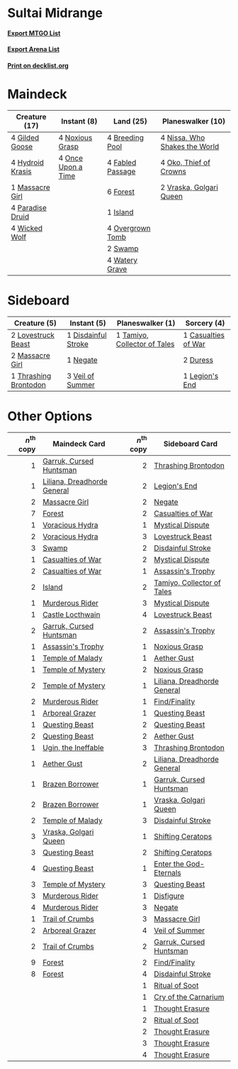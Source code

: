 # Sultai Midrange

#### [Export MTGO List](../collection/Sultai%20Midrange/Sultai%20Midrange.txt)
#### [Export Arena List](../collection/Sultai%20Midrange/Sultai%20Midrange_arena.txt)
#### [Print on decklist.org](http://decklist.org/?deckmain=4%09Breeding%20Pool%0A4%09Fabled%20Passage%0A6%09Forest%0A4%09Gilded%20Goose%0A4%09Hydroid%20Krasis%0A1%09Island%0A1%09Massacre%20Girl%0A4%09Nissa,%20Who%20Shakes%20the%20World%0A4%09Noxious%20Grasp%0A4%09Oko,%20Thief%20of%20Crowns%0A4%09Once%20Upon%20a%20Time%0A4%09Overgrown%20Tomb%0A4%09Paradise%20Druid%0A2%09Swamp%0A2%09Vraska,%20Golgari%20Queen%0A4%09Watery%20Grave%0A4%09Wicked%20Wolf&deckside=1%09Casualties%20of%20War%0A1%09Disdainful%20Stroke%0A2%09Duress%0A1%09Legion's%20End%0A2%09Lovestruck%20Beast%0A2%09Massacre%20Girl%0A1%09Negate%0A1%09Tamiyo,%20Collector%20of%20Tales%0A1%09Thrashing%20Brontodon%0A3%09Veil%20of%20Summer)
# Maindeck

|                                       Creature (17)                                       |                                         Instant (8)                                         |                                         Land (25)                                         |                                           Planeswalker (10)                                            |
|-------------------------------------------------------------------------------------------|---------------------------------------------------------------------------------------------|-------------------------------------------------------------------------------------------|--------------------------------------------------------------------------------------------------------|
|4 [Gilded Goose](http://gatherer.wizards.com/Pages/Card/Details.aspx?multiverseid=473122)  |4 [Noxious Grasp](http://gatherer.wizards.com/Pages/Card/Details.aspx?multiverseid=466864)   |4 [Breeding Pool](http://gatherer.wizards.com/Pages/Card/Details.aspx?multiverseid=97088)  |4 [Nissa, Who Shakes the World](http://gatherer.wizards.com/Pages/Card/Details.aspx?multiverseid=461096)|
|4 [Hydroid Krasis](http://gatherer.wizards.com/Pages/Card/Details.aspx?multiverseid=457327)|4 [Once Upon a Time](http://gatherer.wizards.com/Pages/Card/Details.aspx?multiverseid=473131)|4 [Fabled Passage](http://gatherer.wizards.com/Pages/Card/Details.aspx?multiverseid=473206)|4 [Oko, Thief of Crowns](http://gatherer.wizards.com/Pages/Card/Details.aspx?multiverseid=473159)       |
|1 [Massacre Girl](http://gatherer.wizards.com/Pages/Card/Details.aspx?multiverseid=461026) |                                                                                             |6 [Forest](http://gatherer.wizards.com/Pages/Card/Details.aspx?multiverseid=439860)        |2 [Vraska, Golgari Queen](http://gatherer.wizards.com/Pages/Card/Details.aspx?multiverseid=452963)      |
|4 [Paradise Druid](http://gatherer.wizards.com/Pages/Card/Details.aspx?multiverseid=461098)|                                                                                             |1 [Island](http://gatherer.wizards.com/Pages/Card/Details.aspx?multiverseid=439857)        |                                                                                                        |
|4 [Wicked Wolf](http://gatherer.wizards.com/Pages/Card/Details.aspx?multiverseid=473143)   |                                                                                             |4 [Overgrown Tomb](http://gatherer.wizards.com/Pages/Card/Details.aspx?multiverseid=405103)|                                                                                                        |
|                                                                                           |                                                                                             |2 [Swamp](http://gatherer.wizards.com/Pages/Card/Details.aspx?multiverseid=439858)         |                                                                                                        |
|                                                                                           |                                                                                             |4 [Watery Grave](http://gatherer.wizards.com/Pages/Card/Details.aspx?multiverseid=405114)  |                                                                                                        |


# Sideboard

|                                          Creature (5)                                          |                                         Instant (5)                                          |                                           Planeswalker (1)                                            |                                         Sorcery (4)                                          |
|------------------------------------------------------------------------------------------------|----------------------------------------------------------------------------------------------|-------------------------------------------------------------------------------------------------------|----------------------------------------------------------------------------------------------|
|2 [Lovestruck Beast](http://gatherer.wizards.com/Pages/Card/Details.aspx?multiverseid=473127)   |1 [Disdainful Stroke](http://gatherer.wizards.com/Pages/Card/Details.aspx?multiverseid=420705)|1 [Tamiyo, Collector of Tales](http://gatherer.wizards.com/Pages/Card/Details.aspx?multiverseid=461147)|1 [Casualties of War](http://gatherer.wizards.com/Pages/Card/Details.aspx?multiverseid=461114)|
|2 [Massacre Girl](http://gatherer.wizards.com/Pages/Card/Details.aspx?multiverseid=461026)      |1 [Negate](http://gatherer.wizards.com/Pages/Card/Details.aspx?multiverseid=423707)           |                                                                                                       |2 [Duress](http://gatherer.wizards.com/Pages/Card/Details.aspx?multiverseid=14557)            |
|1 [Thrashing Brontodon](http://gatherer.wizards.com/Pages/Card/Details.aspx?multiverseid=456570)|3 [Veil of Summer](http://gatherer.wizards.com/Pages/Card/Details.aspx?multiverseid=466952)   |                                                                                                       |1 [Legion's End](http://gatherer.wizards.com/Pages/Card/Details.aspx?multiverseid=466860)     |


# Other Options

|*n*<sup>th</sup> copy|                                            Maindeck Card                                             |*n*<sup>th</sup> copy|                                            Sideboard Card                                            |
|--------------------:|------------------------------------------------------------------------------------------------------|--------------------:|------------------------------------------------------------------------------------------------------|
|                    1|[Garruk, Cursed Huntsman](http://gatherer.wizards.com/Pages/Card/Details.aspx?multiverseid=473153)    |                    2|[Thrashing Brontodon](http://gatherer.wizards.com/Pages/Card/Details.aspx?multiverseid=456570)        |
|                    1|[Liliana, Dreadhorde General](http://gatherer.wizards.com/Pages/Card/Details.aspx?multiverseid=461024)|                    2|[Legion's End](http://gatherer.wizards.com/Pages/Card/Details.aspx?multiverseid=466860)               |
|                    2|[Massacre Girl](http://gatherer.wizards.com/Pages/Card/Details.aspx?multiverseid=461026)              |                    2|[Negate](http://gatherer.wizards.com/Pages/Card/Details.aspx?multiverseid=423707)                     |
|                    7|[Forest](http://gatherer.wizards.com/Pages/Card/Details.aspx?multiverseid=439860)                     |                    2|[Casualties of War](http://gatherer.wizards.com/Pages/Card/Details.aspx?multiverseid=461114)          |
|                    1|[Voracious Hydra](http://gatherer.wizards.com/Pages/Card/Details.aspx?multiverseid=466954)            |                    1|[Mystical Dispute](http://gatherer.wizards.com/Pages/Card/Details.aspx?multiverseid=473020)           |
|                    2|[Voracious Hydra](http://gatherer.wizards.com/Pages/Card/Details.aspx?multiverseid=466954)            |                    3|[Lovestruck Beast](http://gatherer.wizards.com/Pages/Card/Details.aspx?multiverseid=473127)           |
|                    3|[Swamp](http://gatherer.wizards.com/Pages/Card/Details.aspx?multiverseid=439858)                      |                    2|[Disdainful Stroke](http://gatherer.wizards.com/Pages/Card/Details.aspx?multiverseid=420705)          |
|                    1|[Casualties of War](http://gatherer.wizards.com/Pages/Card/Details.aspx?multiverseid=461114)          |                    2|[Mystical Dispute](http://gatherer.wizards.com/Pages/Card/Details.aspx?multiverseid=473020)           |
|                    2|[Casualties of War](http://gatherer.wizards.com/Pages/Card/Details.aspx?multiverseid=461114)          |                    1|[Assassin's Trophy](http://gatherer.wizards.com/Pages/Card/Details.aspx?multiverseid=452902)          |
|                    2|[Island](http://gatherer.wizards.com/Pages/Card/Details.aspx?multiverseid=439857)                     |                    2|[Tamiyo, Collector of Tales](http://gatherer.wizards.com/Pages/Card/Details.aspx?multiverseid=461147) |
|                    1|[Murderous Rider](http://gatherer.wizards.com/Pages/Card/Details.aspx?multiverseid=473059)            |                    3|[Mystical Dispute](http://gatherer.wizards.com/Pages/Card/Details.aspx?multiverseid=473020)           |
|                    1|[Castle Locthwain](http://gatherer.wizards.com/Pages/Card/Details.aspx?multiverseid=473203)           |                    4|[Lovestruck Beast](http://gatherer.wizards.com/Pages/Card/Details.aspx?multiverseid=473127)           |
|                    2|[Garruk, Cursed Huntsman](http://gatherer.wizards.com/Pages/Card/Details.aspx?multiverseid=473153)    |                    2|[Assassin's Trophy](http://gatherer.wizards.com/Pages/Card/Details.aspx?multiverseid=452902)          |
|                    1|[Assassin's Trophy](http://gatherer.wizards.com/Pages/Card/Details.aspx?multiverseid=452902)          |                    1|[Noxious Grasp](http://gatherer.wizards.com/Pages/Card/Details.aspx?multiverseid=466864)              |
|                    1|[Temple of Malady](http://gatherer.wizards.com/Pages/Card/Details.aspx?multiverseid=380515)           |                    1|[Aether Gust](http://gatherer.wizards.com/Pages/Card/Details.aspx?multiverseid=466796)                |
|                    1|[Temple of Mystery](http://gatherer.wizards.com/Pages/Card/Details.aspx?multiverseid=373571)          |                    2|[Noxious Grasp](http://gatherer.wizards.com/Pages/Card/Details.aspx?multiverseid=466864)              |
|                    2|[Temple of Mystery](http://gatherer.wizards.com/Pages/Card/Details.aspx?multiverseid=373571)          |                    1|[Liliana, Dreadhorde General](http://gatherer.wizards.com/Pages/Card/Details.aspx?multiverseid=461024)|
|                    2|[Murderous Rider](http://gatherer.wizards.com/Pages/Card/Details.aspx?multiverseid=473059)            |                    1|[Find/Finality](http://gatherer.wizards.com/Pages/Card/Details.aspx?multiverseid=452975)              |
|                    1|[Arboreal Grazer](http://gatherer.wizards.com/Pages/Card/Details.aspx?multiverseid=461076)            |                    1|[Questing Beast](http://gatherer.wizards.com/Pages/Card/Details.aspx?multiverseid=473133)             |
|                    1|[Questing Beast](http://gatherer.wizards.com/Pages/Card/Details.aspx?multiverseid=473133)             |                    2|[Questing Beast](http://gatherer.wizards.com/Pages/Card/Details.aspx?multiverseid=473133)             |
|                    2|[Questing Beast](http://gatherer.wizards.com/Pages/Card/Details.aspx?multiverseid=473133)             |                    2|[Aether Gust](http://gatherer.wizards.com/Pages/Card/Details.aspx?multiverseid=466796)                |
|                    1|[Ugin, the Ineffable](http://gatherer.wizards.com/Pages/Card/Details.aspx?multiverseid=460929)        |                    3|[Thrashing Brontodon](http://gatherer.wizards.com/Pages/Card/Details.aspx?multiverseid=456570)        |
|                    1|[Aether Gust](http://gatherer.wizards.com/Pages/Card/Details.aspx?multiverseid=466796)                |                    2|[Liliana, Dreadhorde General](http://gatherer.wizards.com/Pages/Card/Details.aspx?multiverseid=461024)|
|                    1|[Brazen Borrower](http://gatherer.wizards.com/Pages/Card/Details.aspx?multiverseid=473001)            |                    1|[Garruk, Cursed Huntsman](http://gatherer.wizards.com/Pages/Card/Details.aspx?multiverseid=473153)    |
|                    2|[Brazen Borrower](http://gatherer.wizards.com/Pages/Card/Details.aspx?multiverseid=473001)            |                    1|[Vraska, Golgari Queen](http://gatherer.wizards.com/Pages/Card/Details.aspx?multiverseid=452963)      |
|                    2|[Temple of Malady](http://gatherer.wizards.com/Pages/Card/Details.aspx?multiverseid=380515)           |                    3|[Disdainful Stroke](http://gatherer.wizards.com/Pages/Card/Details.aspx?multiverseid=420705)          |
|                    3|[Vraska, Golgari Queen](http://gatherer.wizards.com/Pages/Card/Details.aspx?multiverseid=452963)      |                    1|[Shifting Ceratops](http://gatherer.wizards.com/Pages/Card/Details.aspx?multiverseid=466948)          |
|                    3|[Questing Beast](http://gatherer.wizards.com/Pages/Card/Details.aspx?multiverseid=473133)             |                    2|[Shifting Ceratops](http://gatherer.wizards.com/Pages/Card/Details.aspx?multiverseid=466948)          |
|                    4|[Questing Beast](http://gatherer.wizards.com/Pages/Card/Details.aspx?multiverseid=473133)             |                    1|[Enter the God-Eternals](http://gatherer.wizards.com/Pages/Card/Details.aspx?multiverseid=461123)     |
|                    3|[Temple of Mystery](http://gatherer.wizards.com/Pages/Card/Details.aspx?multiverseid=373571)          |                    3|[Questing Beast](http://gatherer.wizards.com/Pages/Card/Details.aspx?multiverseid=473133)             |
|                    3|[Murderous Rider](http://gatherer.wizards.com/Pages/Card/Details.aspx?multiverseid=473059)            |                    1|[Disfigure](http://gatherer.wizards.com/Pages/Card/Details.aspx?multiverseid=442076)                  |
|                    4|[Murderous Rider](http://gatherer.wizards.com/Pages/Card/Details.aspx?multiverseid=473059)            |                    3|[Negate](http://gatherer.wizards.com/Pages/Card/Details.aspx?multiverseid=423707)                     |
|                    1|[Trail of Crumbs](http://gatherer.wizards.com/Pages/Card/Details.aspx?multiverseid=473141)            |                    3|[Massacre Girl](http://gatherer.wizards.com/Pages/Card/Details.aspx?multiverseid=461026)              |
|                    2|[Arboreal Grazer](http://gatherer.wizards.com/Pages/Card/Details.aspx?multiverseid=461076)            |                    4|[Veil of Summer](http://gatherer.wizards.com/Pages/Card/Details.aspx?multiverseid=466952)             |
|                    2|[Trail of Crumbs](http://gatherer.wizards.com/Pages/Card/Details.aspx?multiverseid=473141)            |                    2|[Garruk, Cursed Huntsman](http://gatherer.wizards.com/Pages/Card/Details.aspx?multiverseid=473153)    |
|                    9|[Forest](http://gatherer.wizards.com/Pages/Card/Details.aspx?multiverseid=439860)                     |                    2|[Find/Finality](http://gatherer.wizards.com/Pages/Card/Details.aspx?multiverseid=452975)              |
|                    8|[Forest](http://gatherer.wizards.com/Pages/Card/Details.aspx?multiverseid=439860)                     |                    4|[Disdainful Stroke](http://gatherer.wizards.com/Pages/Card/Details.aspx?multiverseid=420705)          |
|                     |                                                                                                      |                    1|[Ritual of Soot](http://gatherer.wizards.com/Pages/Card/Details.aspx?multiverseid=452834)             |
|                     |                                                                                                      |                    1|[Cry of the Carnarium](http://gatherer.wizards.com/Pages/Card/Details.aspx?multiverseid=457214)       |
|                     |                                                                                                      |                    1|[Thought Erasure](http://gatherer.wizards.com/Pages/Card/Details.aspx?multiverseid=452956)            |
|                     |                                                                                                      |                    2|[Ritual of Soot](http://gatherer.wizards.com/Pages/Card/Details.aspx?multiverseid=452834)             |
|                     |                                                                                                      |                    2|[Thought Erasure](http://gatherer.wizards.com/Pages/Card/Details.aspx?multiverseid=452956)            |
|                     |                                                                                                      |                    3|[Thought Erasure](http://gatherer.wizards.com/Pages/Card/Details.aspx?multiverseid=452956)            |
|                     |                                                                                                      |                    4|[Thought Erasure](http://gatherer.wizards.com/Pages/Card/Details.aspx?multiverseid=452956)            |

